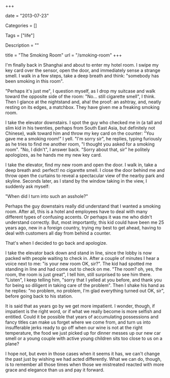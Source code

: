 +++

date = "2013-07-23"

Categories = []

Tags = ["life"]

Description = ""

title = "The Smoking Room"
url = "/smoking-room"
+++



I'm finally back in Shanghai and about to enter my hotel room. I swipe my key card over the sensor, open the door, and immediately sense a strange smell. I walk in a few steps, take a deep breath and think: "somebody has been smoking in this room".

"Perhaps it's just me", I question myself, as I drop my suitcase and walk toward the opposite side of the room: "No... still cigarette smell", I think. Then I glance at the nightstand and, aha! the proof: an ashtray, and, neatly resting on its edges, a matchbox. They have given me a freaking smoking room.

I take the elevator downstairs. I spot the guy who checked me in (a tall and slim kid in his twenties, perhaps from South East Asia, but definitely not Chinese), walk toward him and throw my key card on the counter: "You gave me a smoking room!" I yell. "I'm sorry sir", he replies, typing furiously as he tries to find me another room, "I thought you asked for a smoking room". "No, I didn't", I  answer back. "Sorry about that, sir" he politely apologizes, as he hands me my new key card.

I take the elevator, find my new room and open the door. I walk in, take a deep breath and: perfect! no cigarette smell. I close the door behind me and throw open the curtains to reveal a spectacular view of the nearby park and skyline. Seconds later, as I stand by the window taking in the view, I suddenly ask myself:

"When did I turn into such an asshole?"

Perhaps the guy downstairs really did understand that I wanted a smoking room. After all, this is a hotel and employees have to deal with many different types of confusing accents. Or perhaps it was me who didn't understand correctly. But, most importantly, this kid could have been me 25 years ago, new in a foreign country, trying my best to get ahead, having to deal with customers all day from behind a counter.

That's when I decided to go back and apologize.

I take the elevator back down and stand in line, since the lobby is now packed with people waiting to check in. After a couple of minutes I hear a voice next to me: "is your new room OK, sir?". The kid had spotted me standing in line and had come out to check on me. "The room? oh, yes, the room, the room is just great", I tell him, still surprised to see him there. "Listen", I keep telling him, "sorry that I yelled at you before, and thank you for being so diligent in taking care of the problem". Then I shake his hand as he replies: "no problem, no problem, I'm glad everything turned out OK, sir", before going back to his station.

It is said that as years go by we get more impatient. I wonder, though, if impatient is the right word, or if what we really become is more selfish and entitled. Could it be possible that years of accumulating possessions and fancy titles can make us forget where we come from, and turn us into insufferable jerks ready to go off when our wine is not at the right temperature, the food we just picked up for dinner messes up our new car smell or a young couple with active young children sits too close to us on a plane?

I hope not, but even in those cases when it seems it has, we can't change the past just by wishing we had acted differently. What we can do, though, is to remember all those times when those we mistreated reacted with more grace and elegance than us and pay it forward.
